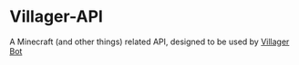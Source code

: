 # Villager-API
A Minecraft (and other things) related API, designed to be used by [Villager Bot](https://github.com/Villager-Dev/Villager-Bot)
